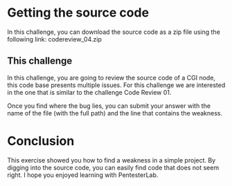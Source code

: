 # Getting the source code
In this challenge, you can download the source code as a zip file using the following link: codereview_04.zip

## This challenge
In this challenge, you are going to review the source code of a CGI node, this code base presents multiple issues. For this challenge we are interested in the one that is similar to the challenge Code Review 01.

Once you find where the bug lies, you can submit your answer with the name of the file (with the full path) and the line that contains the weakness.

# Conclusion
This exercise showed you how to find a weakness in a simple project. By digging into the source code, you can easily find code that does not seem right. I hope you enjoyed learning with PentesterLab.